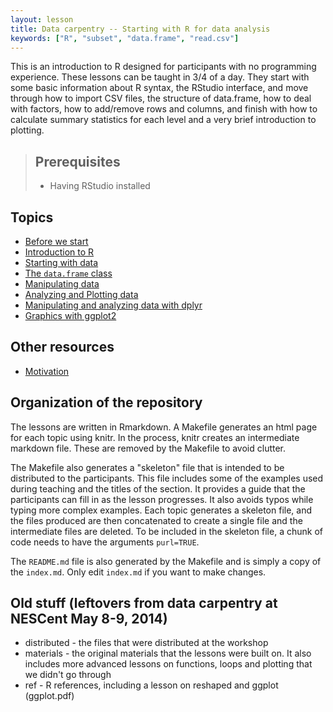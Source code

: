 ```yaml
---
layout: lesson
title: Data carpentry -- Starting with R for data analysis
keywords: ["R", "subset", "data.frame", "read.csv"]
---
```


This is an introduction to R designed for participants with no programming
experience. These lessons can be taught in 3/4 of a day. They start with some
basic information about R syntax, the RStudio interface, and move through how to
import CSV files, the structure of data.frame, how to deal with factors, how to
add/remove rows and columns, and finish with how to calculate summary statistics
for each level and a very brief introduction to plotting.

> ## Prerequisites
>
> * Having RStudio installed

## Topics

* [Before we start](00-before-we-start.html)
* [Introduction to R](01-intro-to-R.html)
* [Starting with data](02-starting-with-data.html)
* [The `data.frame` class](03-data-frames.html)
* [Manipulating data](04-manipulating-data.html)
* [Analyzing and Plotting data](05-analyzing-data.html)
* [Manipulating and analyzing data with dplyr](07-dplyr.html)
* [Graphics with ggplot2](08-ggplot2.html)

## Other resources

* [Motivation](motivation.html)

## Organization of the repository

The lessons are written in Rmarkdown. A Makefile generates an html page for each
topic using knitr. In the process, knitr creates an intermediate markdown
file. These are removed by the Makefile to avoid clutter.

The Makefile also generates a "skeleton" file that is intended to be distributed
to the participants. This file includes some of the examples used during
teaching and the titles of the section. It provides a guide that the
participants can fill in as the lesson progresses. It also avoids typos while
typing more complex examples. Each topic generates a skeleton file, and the
files produced are then concatenated to create a single file and the
intermediate files are deleted. To be included in the skeleton file, a chunk of
code needs to have the arguments `purl=TRUE`.

The `README.md` file is also generated by the Makefile and is simply a copy of
the `index.md`. Only edit `index.md` if you want to make changes.

## Old stuff (leftovers from data carpentry at NESCent May 8-9, 2014)

* distributed - the files that were distributed at the workshop
* materials - the original materials that the lessons were built on. It also includes more advanced lessons
on functions, loops and plotting that we didn't go through
* ref - R references, including a lesson on reshaped and ggplot (ggplot.pdf)
